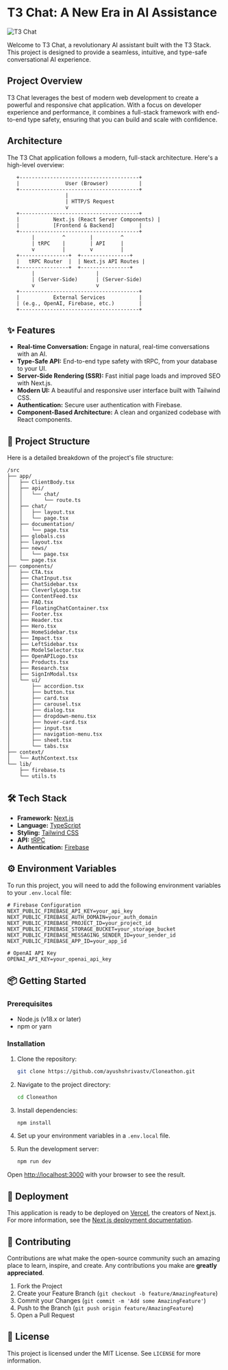 # T3 Chat: A New Era in AI Assistance

![T3 Chat](public/t3-chat-interface.jpg)

Welcome to T3 Chat, a revolutionary AI assistant built with the T3 Stack. This project is designed to provide a seamless, intuitive, and type-safe conversational AI experience.

## Project Overview

T3 Chat leverages the best of modern web development to create a powerful and responsive chat application. With a focus on developer experience and performance, it combines a full-stack framework with end-to-end type safety, ensuring that you can build and scale with confidence.

## Architecture

The T3 Chat application follows a modern, full-stack architecture. Here's a high-level overview:

```
   +---------------------------------------+
   |               User (Browser)          |
   +---------------------------------------+
                   |
                   | HTTP/S Request
                   v
   +---------------------------------------+
   |           Next.js (React Server Components) |
   |           [Frontend & Backend]        |
   +---------------------------------------+
        |         ^        |         ^
        | tRPC    |        | API     |
        v         |        v         |
   +----------------+  +----------------+
   |   tRPC Router  |  | Next.js API Routes |
   +----------------+  +----------------+
        |                    |
        | (Server-Side)      | (Server-Side)
        v                    v
   +---------------------------------------+
   |           External Services           |
   | (e.g., OpenAI, Firebase, etc.)        |
   +---------------------------------------+
```

## ✨ Features

*   **Real-time Conversation:** Engage in natural, real-time conversations with an AI.
*   **Type-Safe API:** End-to-end type safety with tRPC, from your database to your UI.
*   **Server-Side Rendering (SSR):** Fast initial page loads and improved SEO with Next.js.
*   **Modern UI:** A beautiful and responsive user interface built with Tailwind CSS.
*   **Authentication:** Secure user authentication with Firebase.
*   **Component-Based Architecture:** A clean and organized codebase with React components.

## 📂 Project Structure

Here is a detailed breakdown of the project's file structure:

```
/src
├── app/
│   ├── ClientBody.tsx
│   ├── api/
│   │   └── chat/
│   │       └── route.ts
│   ├── chat/
│   │   ├── layout.tsx
│   │   └── page.tsx
│   ├── documentation/
│   │   └── page.tsx
│   ├── globals.css
│   ├── layout.tsx
│   ├── news/
│   │   └── page.tsx
│   └── page.tsx
├── components/
│   ├── CTA.tsx
│   ├── ChatInput.tsx
│   ├── ChatSidebar.tsx
│   ├── CleverlyLogo.tsx
│   ├── ContentFeed.tsx
│   ├── FAQ.tsx
│   ├── FloatingChatContainer.tsx
│   ├── Footer.tsx
│   ├── Header.tsx
│   ├── Hero.tsx
│   ├── HomeSidebar.tsx
│   ├── Impact.tsx
│   ├── LeftSidebar.tsx
│   ├── ModelSelector.tsx
│   ├── OpenAPILogo.tsx
│   ├── Products.tsx
│   ├── Research.tsx
│   ├── SignInModal.tsx
│   └── ui/
│       ├── accordion.tsx
│       ├── button.tsx
│       ├── card.tsx
│       ├── carousel.tsx
│       ├── dialog.tsx
│       ├── dropdown-menu.tsx
│       ├── hover-card.tsx
│       ├── input.tsx
│       ├── navigation-menu.tsx
│       ├── sheet.tsx
│       └── tabs.tsx
├── context/
│   └── AuthContext.tsx
└── lib/
    ├── firebase.ts
    └── utils.ts
```

## 🛠️ Tech Stack

*   **Framework:** [Next.js](https://nextjs.org/)
*   **Language:** [TypeScript](https://www.typescriptlang.org/)
*   **Styling:** [Tailwind CSS](https://tailwindcss.com/)
*   **API:** [tRPC](https://trpc.io/)
*   **Authentication:** [Firebase](https://firebase.google.com/)

## ⚙️ Environment Variables

To run this project, you will need to add the following environment variables to your `.env.local` file:

```
# Firebase Configuration
NEXT_PUBLIC_FIREBASE_API_KEY=your_api_key
NEXT_PUBLIC_FIREBASE_AUTH_DOMAIN=your_auth_domain
NEXT_PUBLIC_FIREBASE_PROJECT_ID=your_project_id
NEXT_PUBLIC_FIREBASE_STORAGE_BUCKET=your_storage_bucket
NEXT_PUBLIC_FIREBASE_MESSAGING_SENDER_ID=your_sender_id
NEXT_PUBLIC_FIREBASE_APP_ID=your_app_id

# OpenAI API Key
OPENAI_API_KEY=your_openai_api_key
```

## 📦 Getting Started

### Prerequisites

*   Node.js (v18.x or later)
*   npm or yarn

### Installation

1.  Clone the repository:
    ```bash
    git clone https://github.com/ayushshrivastv/Cloneathon.git
    ```
2.  Navigate to the project directory:
    ```bash
    cd Cloneathon
    ```
3.  Install dependencies:
    ```bash
    npm install
    ```
4.  Set up your environment variables in a `.env.local` file.

5.  Run the development server:
    ```bash
    npm run dev
    ```

Open [http://localhost:3000](http://localhost:3000) with your browser to see the result.

## 🚀 Deployment

This application is ready to be deployed on [Vercel](https://vercel.com/), the creators of Next.js. For more information, see the [Next.js deployment documentation](https://nextjs.org/docs/deployment).

## 🤝 Contributing

Contributions are what make the open-source community such an amazing place to learn, inspire, and create. Any contributions you make are **greatly appreciated**.

1.  Fork the Project
2.  Create your Feature Branch (`git checkout -b feature/AmazingFeature`)
3.  Commit your Changes (`git commit -m 'Add some AmazingFeature'`)
4.  Push to the Branch (`git push origin feature/AmazingFeature`)
5.  Open a Pull Request

## 📝 License

This project is licensed under the MIT License. See `LICENSE` for more information.
